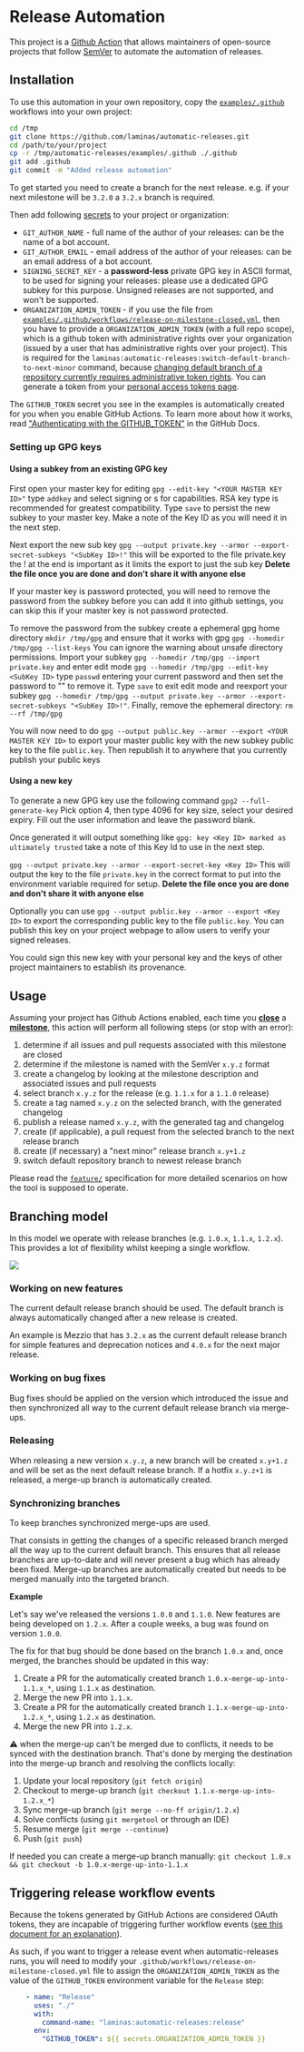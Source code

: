 # Release Automation

This project is a [Github Action](https://github.com/features/actions) that allows
maintainers of open-source projects that follow [SemVer](https://semver.org/spec/v2.0.0.html)
to automate the automation of releases.

## Installation

To use this automation in your own repository, copy the [`examples/.github`](./examples/.github)
workflows into your own project:

```sh
cd /tmp
git clone https://github.com/laminas/automatic-releases.git
cd /path/to/your/project
cp -r /tmp/automatic-releases/examples/.github ./.github
git add .github
git commit -m "Added release automation"
```

To get started you need to create a branch for the next release. e.g. if your next milestone will be
`3.2.0` a `3.2.x` branch is required.

Then add following [secrets](https://docs.github.com/en/actions/configuring-and-managing-workflows/creating-and-storing-encrypted-secrets)
to your project or organization:

- `GIT_AUTHOR_NAME` - full name of the author of your releases: can be the name of a bot account.
- `GIT_AUTHOR_EMAIL` - email address of the author of your releases: can be an email address of a bot account.
- `SIGNING_SECRET_KEY` - a **password-less** private GPG key in ASCII format, to be used for signing your releases:
  please use a dedicated GPG subkey for this purpose. Unsigned releases are not supported, and won't be supported.
- `ORGANIZATION_ADMIN_TOKEN` - if you use the file from [`examples/.github/workflows/release-on-milestone-closed.yml`](examples/.github/workflows/release-on-milestone-closed.yml),
  then you have to provide a `ORGANIZATION_ADMIN_TOKEN` (with a full repo scope), which is a github token with
  administrative rights over your organization (issued by a user that has administrative rights over your project).
  This is required for the `laminas:automatic-releases:switch-default-branch-to-next-minor`
  command, because [changing default branch of a repository currently requires administrative token rights](https://developer.github.com/v3/repos/#update-a-repository).
  You can generate a token from your [personal access tokens page](https://github.com/settings/tokens/new).

The `GITHUB_TOKEN` secret you see in the examples is automatically created for
you when you enable GitHub Actions. To learn more about how it works, read
["Authenticating with the GITHUB\_TOKEN"](https://docs.github.com/en/actions/configuring-and-managing-workflows/authenticating-with-the-github_token)
in the GitHub Docs.

### Setting up GPG keys

#### Using a subkey from an existing GPG key

First open your master key for editing `gpg --edit-key "<YOUR MASTER KEY ID>"` type `addkey` and select signing or s for 
capabilities. RSA key type is recommended for greatest compatibility. Type `save` to persist the new subkey to your 
master key. Make a note of the Key ID  as you will need it in the next step.

Next export the new sub key `gpg --output private.key --armor --export-secret-subkeys "<SubKey ID>!"`  this will be exported to
the file private.key the ! at the end is important as it limits the export to just the sub key 
**Delete the file once you are done and don't share it with anyone else**

If your master key is password protected, you will need to remove the password from the subkey before you can add it into
github settings, you can skip this if your master key is not password protected. 

To remove the password from the subkey create a ephemeral gpg home directory `mkdir /tmp/gpg` and ensure that it works with gpg 
`gpg --homedir /tmp/gpg --list-keys` You can ignore the warning about unsafe directory permissions. 
Import your subkey `gpg --homedir /tmp/gpg --import private.key` and enter edit mode `gpg --homedir /tmp/gpg --edit-key <SubKey ID>` 
type `passwd` entering your current password and then set the password to "" to remove it. 
Type `save` to exit edit mode and reexport your subkey `gpg --homedir /tmp/gpg --output private.key --armor --export-secret-subkeys "<SubKey ID>!"`. 
Finally, remove the ephemeral directory: `rm --rf /tmp/gpg`  

You will now need to do `gpg --output public.key --armor --export <YOUR MASTER KEY ID>` to export your master public key
with the new subkey public key to the file `public.key`. Then republish it to anywhere that you currently publish your public keys

#### Using a new key

To generate a new GPG key use the following command `gpg2 --full-generate-key` Pick option 4, then type 4096 for key size, select your desired expiry. 
Fill out the user information and leave the password blank.

Once generated it will output something like `gpg: key <Key ID> marked as ultimately trusted` take a note of this Key Id to use in the next step.

`gpg --output private.key --armor --export-secret-key <Key ID>` This will output the key to the file `private.key` in the correct format to put into the environment
variable required for setup. **Delete the file once you are done and don't share it with anyone else**

Optionally you can use `gpg --output public.key --armor --export <Key ID>` to export the corresponding public key to the file `public.key`. 
You can publish this key on your project webpage to allow users to verify your signed releases.

You could sign this new key with your personal key and the keys of other project maintainers to establish its provenance.

## Usage

Assuming your project has Github Actions enabled, each time you [**close**](https://developer.github.com/webhooks/event-payloads/#milestone)
a [**milestone**](https://docs.github.com/en/github/managing-your-work-on-github/creating-and-editing-milestones-for-issues-and-pull-requests),
this action will perform all following steps (or stop with an error):

1.  determine if all issues and pull requests associated with this milestone are closed
2.  determine if the milestone is named with the SemVer `x.y.z` format
3.  create a changelog by looking at the milestone description and associated issues and pull requests
4.  select branch `x.y.z` for the release (e.g. `1.1.x` for a `1.1.0` release)
5.  create a tag named `x.y.z` on the selected branch, with the generated changelog
6.  publish a release named `x.y.z`, with the generated tag and changelog
7.  create (if applicable), a pull request from the selected branch to the next release branch
8.  create (if necessary) a "next minor" release branch `x.y+1.z`
9.  switch default repository branch to newest release branch

Please read the [`feature/`](./feature) specification for more detailed scenarios on how the tool is supposed
to operate.

## Branching model

In this model we operate with release branches (e.g. `1.0.x`, `1.1.x`, `1.2.x`).
This provides a lot of flexibility whilst keeping a single workflow.

![](./docs/branching-model.svg)

### Working on new features

The current default release branch should be used. The default branch is always automatically changed
after a new release is created.

An example is Mezzio that has `3.2.x` as the current default release branch for simple features and
deprecation notices and `4.0.x` for the next major release.

### Working on bug fixes

Bug fixes should be applied on the version which introduced the issue and then synchronized all way to
the current default release branch via merge-ups.

### Releasing

When releasing a new version `x.y.z`, a new branch will be created `x.y+1.z` and will be set as the next
default release branch. If a hotfix `x.y.z+1` is released, a merge-up branch is automatically created.

### Synchronizing branches

To keep branches synchronized merge-ups are used.

That consists in getting the changes of a specific released branch merged all the way up to the current
default branch. This ensures that all release branches are up-to-date and will never present a bug which
has already been fixed. Merge-up branches are automatically created but needs to be merged manually into
the targeted branch.

**Example**

Let's say we've released the versions `1.0.0` and `1.1.0`.
New features are being developed on `1.2.x`.
After a couple weeks, a bug was found on version `1.0.0`.

The fix for that bug should be done based on the branch `1.0.x` and, once merged, the branches should be updated
in this way:

1. Create a PR for the automatically created branch `1.0.x-merge-up-into-1.1.x_*`, using `1.1.x` as destination.
1. Merge the new PR into `1.1.x`.
1. Create a PR for the automatically created branch `1.1.x-merge-up-into-1.2.x_*`, using `1.2.x` as destination.
1. Merge the new PR into `1.2.x`.

:warning: when the merge-up can't be merged due to conflicts, it needs to be synced with the destination branch.
That's done by merging the destination into the merge-up branch and resolving the conflicts locally:

1. Update your local repository (`git fetch origin`)
1. Checkout to merge-up branch (`git checkout 1.1.x-merge-up-into-1.2.x_*`)
1. Sync merge-up branch (`git merge --no-ff origin/1.2.x`)
1. Solve conflicts (using `git mergetool` or through an IDE)
1. Resume merge (`git merge --continue`)
1. Push (`git push`)

If needed you can create a merge-up branch manually: `git checkout 1.0.x && git checkout -b 1.0.x-merge-up-into-1.1.x`

## Triggering release workflow events

Because the tokens generated by GitHub Actions are considered OAuth tokens,
they are incapable of triggering further workflow events ([see this document for
an explanation](https://docs.github.com/en/actions/reference/events-that-trigger-workflows#triggering-new-workflows-using-a-personal-access-token)).

As such, if you want to trigger a release event when automatic-releases runs,
you will need to modify your `.github/workflows/release-on-milestone-closed.yml`
file to assign the `ORGANIZATION_ADMIN_TOKEN` as the value of the
`GITHUB_TOKEN` environment variable for the `Release` step:

```yaml
    - name: "Release"
      uses: "./"
      with:
        command-name: "laminas:automatic-releases:release"
      env:
        "GITHUB_TOKEN": ${{ secrets.ORGANIZATION_ADMIN_TOKEN }}
```
